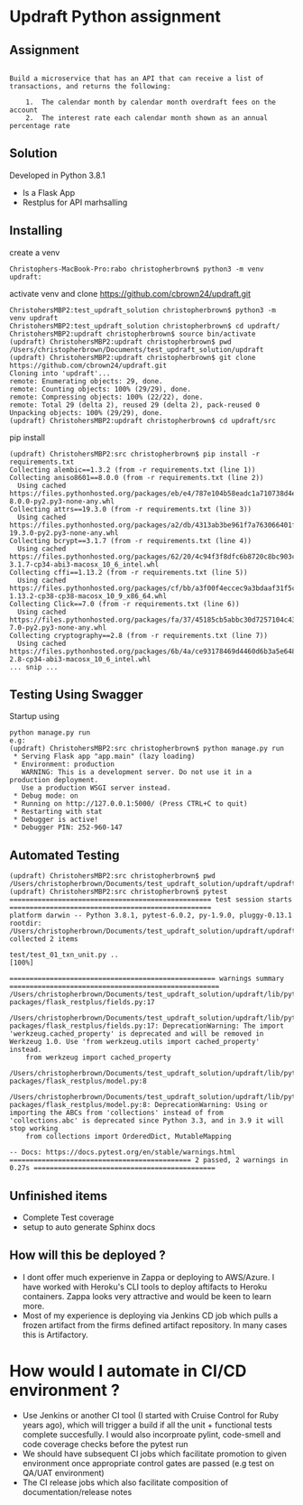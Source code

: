 #  Updraft Python assignment

## Assignment
```

Build a microservice that has an API that can receive a list of transactions, and returns the following:

    1.  The calendar month by calendar month overdraft fees on the account
    2.  The interest rate each calendar month shown as an annual percentage rate

```


## Solution
Developed in Python 3.8.1
- Is a Flask App
- Restplus for API marhsalling


## Installing
 create a venv
```
Christophers-MacBook-Pro:rabo christopherbrown$ python3 -m venv updraft:
```
activate venv and clone https://github.com/cbrown24/updraft.git
```
ChristohersMBP2:test_updraft_solution christopherbrown$ python3 -m venv updraft
ChristohersMBP2:test_updraft_solution christopherbrown$ cd updraft/
ChristohersMBP2:updraft christopherbrown$ source bin/activate
(updraft) ChristohersMBP2:updraft christopherbrown$ pwd
/Users/christopherbrown/Documents/test_updraft_solution/updraft
(updraft) ChristohersMBP2:updraft christopherbrown$ git clone https://github.com/cbrown24/updraft.git
Cloning into 'updraft'...
remote: Enumerating objects: 29, done.
remote: Counting objects: 100% (29/29), done.
remote: Compressing objects: 100% (22/22), done.
remote: Total 29 (delta 2), reused 29 (delta 2), pack-reused 0
Unpacking objects: 100% (29/29), done.
(updraft) ChristohersMBP2:updraft christopherbrown$ cd updraft/src
```

pip install
```
(updraft) ChristohersMBP2:src christopherbrown$ pip install -r requirements.txt 
Collecting alembic==1.3.2 (from -r requirements.txt (line 1))
Collecting aniso8601==8.0.0 (from -r requirements.txt (line 2))
  Using cached https://files.pythonhosted.org/packages/eb/e4/787e104b58eadc1a710738d4e418d7e599e4e778e52cb8e5d5ef6ddd5833/aniso8601-8.0.0-py2.py3-none-any.whl
Collecting attrs==19.3.0 (from -r requirements.txt (line 3))
  Using cached https://files.pythonhosted.org/packages/a2/db/4313ab3be961f7a763066401fb77f7748373b6094076ae2bda2806988af6/attrs-19.3.0-py2.py3-none-any.whl
Collecting bcrypt==3.1.7 (from -r requirements.txt (line 4))
  Using cached https://files.pythonhosted.org/packages/62/20/4c94f3f8dfc6b8720c8bc903ce2951ec6397ad864e3a64b4abdced014514/bcrypt-3.1.7-cp34-abi3-macosx_10_6_intel.whl
Collecting cffi==1.13.2 (from -r requirements.txt (line 5))
  Using cached https://files.pythonhosted.org/packages/cf/bb/a3f00f4eccec9a3bdaaf31f5c0261f34888284dc6760495d2d6f82dec0c5/cffi-1.13.2-cp38-cp38-macosx_10_9_x86_64.whl
Collecting Click==7.0 (from -r requirements.txt (line 6))
  Using cached https://files.pythonhosted.org/packages/fa/37/45185cb5abbc30d7257104c434fe0b07e5a195a6847506c074527aa599ec/Click-7.0-py2.py3-none-any.whl
Collecting cryptography==2.8 (from -r requirements.txt (line 7))
  Using cached https://files.pythonhosted.org/packages/6b/4a/ce93178469d4460d6b3a5e648fc1a2f426030f3d30a12d7ed4df73d044de/cryptography-2.8-cp34-abi3-macosx_10_6_intel.whl
... snip ...
```

## Testing Using Swagger 
Startup using
```
python manage.py run
e.g:
(updraft) ChristohersMBP2:src christopherbrown$ python manage.py run
 * Serving Flask app "app.main" (lazy loading)
 * Environment: production
   WARNING: This is a development server. Do not use it in a production deployment.
   Use a production WSGI server instead.
 * Debug mode: on
 * Running on http://127.0.0.1:5000/ (Press CTRL+C to quit)
 * Restarting with stat
 * Debugger is active!
 * Debugger PIN: 252-960-147

```


## Automated Testing
```
(updraft) ChristohersMBP2:src christopherbrown$ pwd
/Users/christopherbrown/Documents/test_updraft_solution/updraft/updraft/src
(updraft) ChristohersMBP2:src christopherbrown$ pytest 
================================================== test session starts ==================================================
platform darwin -- Python 3.8.1, pytest-6.0.2, py-1.9.0, pluggy-0.13.1
rootdir: /Users/christopherbrown/Documents/test_updraft_solution/updraft/updraft/src
collected 2 items                                                                                                       

test/test_01_txn_unit.py ..                                                                                       [100%]

=================================================== warnings summary ====================================================
/Users/christopherbrown/Documents/test_updraft_solution/updraft/lib/python3.8/site-packages/flask_restplus/fields.py:17
  /Users/christopherbrown/Documents/test_updraft_solution/updraft/lib/python3.8/site-packages/flask_restplus/fields.py:17: DeprecationWarning: The import 'werkzeug.cached_property' is deprecated and will be removed in Werkzeug 1.0. Use 'from werkzeug.utils import cached_property' instead.
    from werkzeug import cached_property

/Users/christopherbrown/Documents/test_updraft_solution/updraft/lib/python3.8/site-packages/flask_restplus/model.py:8
  /Users/christopherbrown/Documents/test_updraft_solution/updraft/lib/python3.8/site-packages/flask_restplus/model.py:8: DeprecationWarning: Using or importing the ABCs from 'collections' instead of from 'collections.abc' is deprecated since Python 3.3, and in 3.9 it will stop working
    from collections import OrderedDict, MutableMapping

-- Docs: https://docs.pytest.org/en/stable/warnings.html
============================================= 2 passed, 2 warnings in 0.27s =============================================

```


## Unfinished items
- Complete Test coverage
- setup to auto generate Sphinx docs

## How will this be deployed ? 
- I dont offer much experienve in Zappa or deploying to AWS/Azure. I have worked with Heroku's CLI tools to deploy aftifacts to Heroku containers. Zappa looks very attractive and would be keen to learn more.
- Most of my experience is deploying via Jenkins CD job which pulls a frozen artifact from the firms defined artifact repository. In many cases this is Artifactory.

# How would I automate in CI/CD environment ? 
- Use Jenkins or another CI tool (I started with Cruise Control for Ruby years ago), which will trigger a build if all the unit + functional tests complete succesfully. I would also incorproate pylint, code-smell and code coverage checks before the pytest run
- We should have subsequent CI jobs which facilitate promotion to given environment once appropriate control gates are passed (e.g test on QA/UAT environment)
- The CI release jobs which also facilitate composition of documentation/release notes
